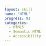 ```yaml
---
layout: skill
name: "HTML"
progress: 91
categories:
  - HTML5
  - Semantic HTML
  - Accessibility
---
```

